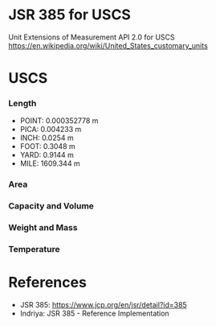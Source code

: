 JSR 385 for USCS
================

Unit Extensions of Measurement API 2.0 for USCS https://en.wikipedia.org/wiki/United_States_customary_units

# USCS

### Length

* POINT: 0.000352778 m
* PICA: 0.004233 m
* INCH: 0.0254 m
* FOOT: 0.3048 m
* YARD: 0.9144 m
* MILE: 1609.344 m

### Area

### Capacity and Volume


### Weight and Mass


### Temperature


# References

* JSR 385: https://www.jcp.org/en/jsr/detail?id=385
* Indriya: JSR 385 - Reference Implementation


